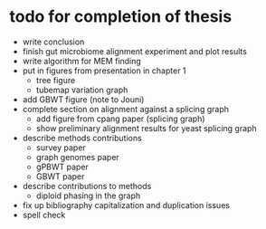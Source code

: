 # todo for completion of thesis

- write conclusion
- finish gut microbiome alignment experiment and plot results
- write algorithm for MEM finding
- put in figures from presentation in chapter 1
  - tree figure
  - tubemap variation graph
- add GBWT figure (note to Jouni)
- complete section on alignment against a splicing graph
  - add figure from cpang paper (splicing graph)
  - show preliminary alignment results for yeast splicing graph
- describe methods contributions
  - survey paper
  - graph genomes paper
  - gPBWT paper
  - GBWT paper
- describe contributions to methods
  - diploid phasing in the graph
- fix up bibliography capitalization and duplication issues
- spell check
